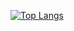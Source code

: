 [![Top Langs](https://github-readme-stats.vercel.app/api/top-langs/?username=JoelFrancisco)](https://github.com/JoelFrancisco/github-readme-stats)
